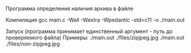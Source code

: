 Программа определения наличия архива в файле

Компиляция
gcc main.c -Wall -Wextra -Wpedantic -std=c11 -o ./main.out

Запуск (программа принимает единственный аргумент - путь до проверяемого файла)
Примеры:
./main.out ./files/zipjpeg.jpg
./main.out ./files/non-zipjpeg.jpg